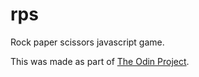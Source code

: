 # rps
Rock paper scissors javascript game.

This was made as part of [The Odin Project](https://www.theodinproject.com/about).
